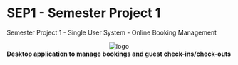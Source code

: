 # SEP1 - Semester Project 1

Semester Project 1 - Single User System - Online Booking Management

<div style="justify-content:center">
<div style="display: flex; justify-content: center;">
<img src="https://i.imgur.com/ip20JIz.png" alt="logo" >
</div>
<strong>Desktop application to manage bookings and guest check-ins/check-outs</strong>
</div>
